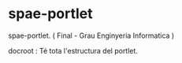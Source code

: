 # spae-portlet
spae-portlet. ( Final - Grau Enginyeria Informatica )

docroot : Té tota l'estructura del portlet.
